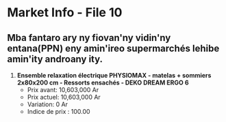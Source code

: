 # Market Info - File 10

## Mba fantaro ary ny fiovan'ny vidin'ny entana(PPN) eny amin'ireo supermarchés lehibe amin'ity androany ity.

1. **Ensemble relaxation électrique PHYSIOMAX - matelas + sommiers 2x80x200 cm - Ressorts ensachés - DEKO DREAM ERGO 6**
   - Prix avant: 10,603,000 Ar
   - Prix actuel: 10,603,000 Ar
   - Variation: 0 Ar
   - Indice de prix : 100.00

